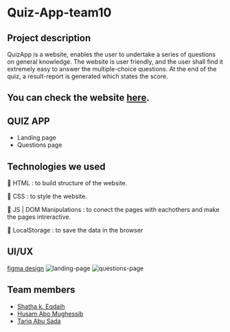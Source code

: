 # Quiz-App-team10
## Project description 
QuizApp is a website, enables the user to undertake a series of questions on general knowledge. The website is user friendly, and the user shall find it extremely easy to answer the multiple-choice questions. At the end of the quiz, a result-report is generated which states the score.

## You can check the website [here](https://ca-g12.github.io/Quiz-App-team10/).
## QUIZ APP
- Landing page
- Questions page

## Technologies we used
📌 HTML : to build structure of the website.

📌 CSS : to style the website.

📌 JS | DOM Manipulations : to conect the pages with eachothers and make the pages intreractive.

📌 LocalStorage : to save the data in the browser

## UI/UX
[figma design](https://www.figma.com/file/pWtM97K06lAO8WsmaTMAkr/Quiz-project?node-id=0%3A1)
![landing-page](https://i.ibb.co/bJBtwKj/Desktop-1.png)
![questions-page](https://i.ibb.co/bLVfkZ9/Desktop-2.png)

## Team members
- [Shatha k. Eqdaih](https://github.com/shathakh) 
- [Husam Abo Mughessib](https://github.com/husamkamal)
- [Tariq Abu Sada](https://github.com/tariqabusada)

